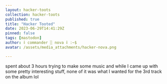 ```yaml
---
layout: hacker-toots
collection: hacker-toots
published: true
title: "Hacker Tooted"
date: 2023-06-29T14:41:29Z
pinned: false
tags: [mastodon]
author: ⸸ commander ░ nova ⸸ :~$
avatar: /assets/media_attachments/hacker-nova.png

---
```


<p>spent about 3 hours trying to make some music and while I came up with some pretty interesting stuff, none of it was what I wanted for the 3rd track on the album lol</p>


